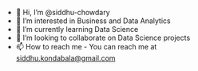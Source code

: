 - 👋 Hi, I’m @siddhu-chowdary
- 👀 I’m interested in Business and Data Analytics
- 🌱 I’m currently learning Data Science
- 💞️ I’m looking to collaborate on Data Science projects
- 📫 How to reach me - You can reach me at siddhu.kondabala@gmail.com

<!---
siddhu-chowdary/siddhu-chowdary is a ✨ special ✨ repository because its `README.md` (this file) appears on your GitHub profile.
You can click the Preview link to take a look at your changes.
--->
